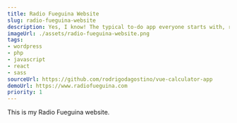 ```yaml
---
title: Radio Fueguina Website
slug: radio-fueguina-website
description: Yes, I know! The typical to-do app everyone starts with, right? But go ahead, take a look. As with all my other projects, I take a simple idea and push it a little bit further.
imageUrl: ./assets/radio-fueguina-website.png
tags:
- wordpress
- php
- javascript
- react
- sass
sourceUrl: https://github.com/rodrigodagostino/vue-calculator-app
demoUrl: https://www.radiofueguina.com
priority: 1
---
```


This is my Radio Fueguina website.
